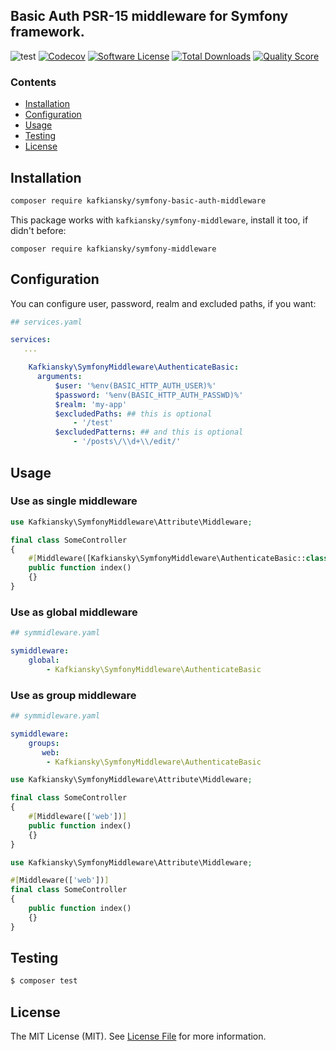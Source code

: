 ## Basic Auth PSR-15 middleware for Symfony framework.

![test](https://github.com/kafkiansky/symfony-basic-auth-middleware/workflows/test/badge.svg?event=push)
[![Codecov](https://codecov.io/gh/kafkiansky/symfony-basic-auth-middleware/branch/master/graph/badge.svg)](https://codecov.io/gh/kafkiansky/symfony-basic-auth-middleware)
[![Software License](https://img.shields.io/badge/license-MIT-brightgreen.svg?style=flat-square)](LICENSE.md)
[![Total Downloads](https://img.shields.io/packagist/dt/kafkiansky/symfony-basic-auth-middleware.svg?style=flat-square)](https://packagist.org/packages/kafkiansky/symfony-basic-auth-middleware)
[![Quality Score](https://img.shields.io/scrutinizer/g/kafkiansky/symfony-basic-auth-middleware.svg?style=flat-square)](https://scrutinizer-ci.com/g/kafkiansky/symfony-basic-auth-middleware)

### Contents

- [Installation](#installation)
- [Configuration](#configuration)
- [Usage](#usage)
- [Testing](#testing)
- [License](#license)


## Installation


```bash
composer require kafkiansky/symfony-basic-auth-middleware
```

This package works with `kafkiansky/symfony-middleware`, install it too, if didn't before:

```shell
composer require kafkiansky/symfony-middleware
```

## Configuration

You can configure user, password, realm and excluded paths, if you want:

```yaml
## services.yaml

services:
   ...

    Kafkiansky\SymfonyMiddleware\AuthenticateBasic:
      arguments:
          $user: '%env(BASIC_HTTP_AUTH_USER)%'
          $password: '%env(BASIC_HTTP_AUTH_PASSWD)%'
          $realm: 'my-app'
          $excludedPaths: ## this is optional
              - '/test'
          $excludedPatterns: ## and this is optional
              - '/posts\/\\d+\\/edit/'
```

## Usage

### Use as single middleware

```php
use Kafkiansky\SymfonyMiddleware\Attribute\Middleware;

final class SomeController
{
    #[Middleware([Kafkiansky\SymfonyMiddleware\AuthenticateBasic::class])]
    public function index()
    {}
}
```

### Use as global middleware

```yaml
## symmidleware.yaml

symiddleware:
    global:
        - Kafkiansky\SymfonyMiddleware\AuthenticateBasic
```

### Use as group middleware

```yaml
## symmidleware.yaml

symiddleware:
    groups:
       web:
        - Kafkiansky\SymfonyMiddleware\AuthenticateBasic
```

```php
use Kafkiansky\SymfonyMiddleware\Attribute\Middleware;

final class SomeController
{
    #[Middleware(['web'])]
    public function index()
    {}
}
```

```php
use Kafkiansky\SymfonyMiddleware\Attribute\Middleware;

#[Middleware(['web'])]
final class SomeController
{
    public function index()
    {}
}
```

## Testing

``` bash
$ composer test
```  

## License

The MIT License (MIT). See [License File](LICENSE.md) for more information.
